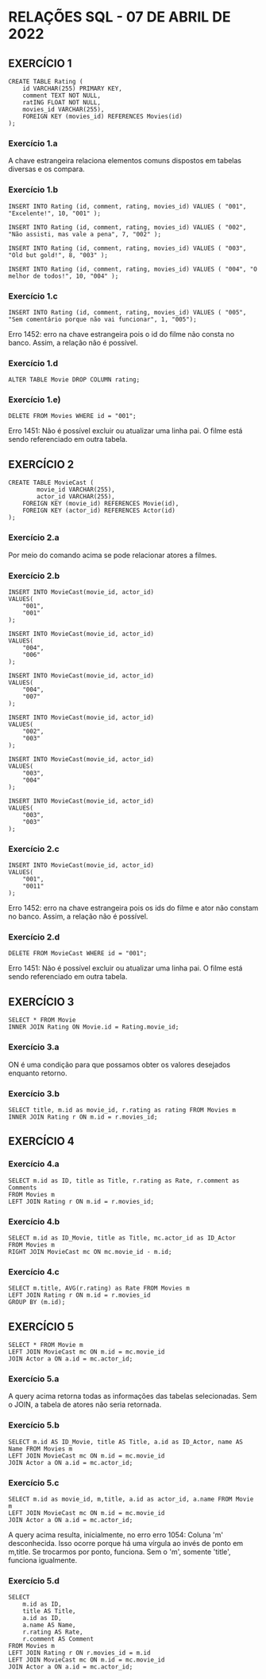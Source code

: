# RELAÇÕES SQL - 07 DE ABRIL DE 2022

## EXERCÍCIO 1
```
CREATE TABLE Rating ( 
    id VARCHAR(255) PRIMARY KEY, 
    comment TEXT NOT NULL, 
    ratING FLOAT NOT NULL, 
    movies_id VARCHAR(255), 
    FOREIGN KEY (movies_id) REFERENCES Movies(id) 
);
```

### Exercício 1.a
A chave estrangeira relaciona elementos comuns dispostos em tabelas diversas e os compara.

### Exercício 1.b
```
INSERT INTO Rating (id, comment, rating, movies_id) VALUES ( "001", "Excelente!", 10, "001" );
```

```
INSERT INTO Rating (id, comment, rating, movies_id) VALUES ( "002", "Não assisti, mas vale a pena", 7, "002" );
```

```
INSERT INTO Rating (id, comment, rating, movies_id) VALUES ( "003", "Old but gold!", 8, "003" );
```

```
INSERT INTO Rating (id, comment, rating, movies_id) VALUES ( "004", "O melhor de todos!", 10, "004" );
```

### Exercício 1.c
```
INSERT INTO Rating (id, comment, rating, movies_id) VALUES ( "005", "Sem comentário porque não vai funcionar", 1, "005");
```
Erro 1452: erro na chave estrangeira pois o id do filme não consta no banco. Assim, a relação não é possível.

### Exercício 1.d
```
ALTER TABLE Movie DROP COLUMN rating;
```

### Exercício 1.e) 
```
DELETE FROM Movies WHERE id = "001";
```
Erro 1451: Não é possível excluir ou atualizar uma linha pai. O filme está sendo referenciado em outra tabela.


## EXERCÍCIO 2
```
CREATE TABLE MovieCast (
		movie_id VARCHAR(255),
		actor_id VARCHAR(255),
    FOREIGN KEY (movie_id) REFERENCES Movie(id),
    FOREIGN KEY (actor_id) REFERENCES Actor(id)
);
```

### Exercício 2.a
Por meio do comando acima se pode relacionar atores a filmes.

### Exercício 2.b
```
INSERT INTO MovieCast(movie_id, actor_id)
VALUES(
	"001",
	"001"
);
```

```
INSERT INTO MovieCast(movie_id, actor_id)
VALUES(
	"004",
	"006"
);
```

```
INSERT INTO MovieCast(movie_id, actor_id)
VALUES(
	"004",
	"007"
);
```

```
INSERT INTO MovieCast(movie_id, actor_id)
VALUES(
	"002",
	"003"
);
```

```
INSERT INTO MovieCast(movie_id, actor_id)
VALUES(
	"003",
	"004"
);
```

```
INSERT INTO MovieCast(movie_id, actor_id)
VALUES(
	"003",
	"003"
);
```

### Exercício 2.c
```
INSERT INTO MovieCast(movie_id, actor_id)
VALUES(
	"001",
	"0011"
);
```
Erro 1452: erro na chave estrangeira pois os ids do filme e ator não constam no banco. Assim, a relação não é possível.

### Exercício 2.d
```
DELETE FROM MovieCast WHERE id = "001";
```
Erro 1451: Não é possível excluir ou atualizar uma linha pai. O filme está sendo referenciado em outra tabela.


## EXERCÍCIO 3
```
SELECT * FROM Movie 
INNER JOIN Rating ON Movie.id = Rating.movie_id;
```

### Exercício 3.a
ON é uma condição para que possamos obter os valores desejados enquanto retorno.

### Exercício 3.b
```
SELECT title, m.id as movie_id, r.rating as rating FROM Movies m
INNER JOIN Rating r ON m.id = r.movies_id;
```


## EXERCÍCIO 4

### Exercício 4.a
```
SELECT m.id as ID, title as Title, r.rating as Rate, r.comment as Comments
FROM Movies m
LEFT JOIN Rating r ON m.id = r.movies_id;
```

### Exercício 4.b
```
SELECT m.id as ID_Movie, title as Title, mc.actor_id as ID_Actor
FROM Movies m
RIGHT JOIN MovieCast mc ON mc.movie_id - m.id;
```

### Exercício 4.c
```
SELECT m.title, AVG(r.rating) as Rate FROM Movies m
LEFT JOIN Rating r ON m.id = r.movies_id
GROUP BY (m.id);
```


## EXERCÍCIO 5
```
SELECT * FROM Movie m
LEFT JOIN MovieCast mc ON m.id = mc.movie_id
JOIN Actor a ON a.id = mc.actor_id;
```

### Exercício 5.a
A query acima retorna todas as informações das tabelas selecionadas. Sem o JOIN, a tabela de atores não seria retornada.

### Exercício 5.b
```
SELECT m.id AS ID_Movie, title AS Title, a.id as ID_Actor, name AS Name FROM Movies m
LEFT JOIN MovieCast mc ON m.id = mc.movie_id
JOIN Actor a ON a.id = mc.actor_id;
```

### Exercício 5.c
```
SELECT m.id as movie_id, m,title, a.id as actor_id, a.name FROM Movie m
LEFT JOIN MovieCast mc ON m.id = mc.movie_id
JOIN Actor a ON a.id = mc.actor_id;
```
A query acima resulta, inicialmente, no erro erro 1054: Coluna 'm' desconhecida. Isso ocorre porque há uma vírgula ao invés de ponto em m,title. Se trocarmos por ponto, funciona. Sem o 'm', somente 'title', funciona igualmente.


### Exercício 5.d
```
SELECT 
	m.id as ID, 
	title AS Title, 
	a.id as ID, 
	a.name AS Name, 
	r.rating AS Rate,
	r.comment AS Comment
FROM Movies m
LEFT JOIN Rating r ON r.movies_id = m.id
LEFT JOIN MovieCast mc ON m.id = mc.movie_id
JOIN Actor a ON a.id = mc.actor_id;
```




